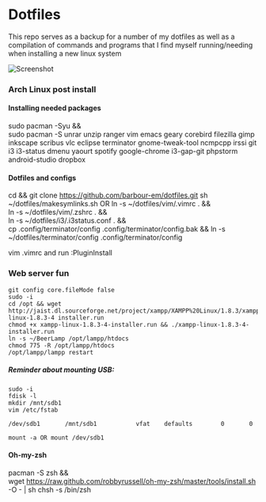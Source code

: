 Dotfiles
=======

This repo serves as a backup for a number of my dotfiles as well as a compilation of commands and programs that I find myself running/needing when installing a new linux system

![Screenshot](/../master/screenshots/term_desktop.png?raw=true "Current system")

### Arch Linux post install

#### Installing needed packages
sudo pacman -Syu && \
sudo pacman -S unrar unzip ranger vim emacs geary corebird filezilla gimp inkscape scribus vlc eclipse terminator gnome-tweak-tool ncmpcpp irssi git i3 i3-status dmenu
yaourt spotify google-chrome i3-gap-git phpstorm android-studio dropbox

#### Dotfiles and configs
cd && git clone https://github.com/barbour-em/dotfiles.git
sh ~/dotfiles/makesymlinks.sh
OR
ln -s ~/dotfiles/vim/.vimrc . && \
ln -s ~/dotfiles/vim/.zshrc . && \
ln -s ~/dotfiles/i3/.i3status.conf . && \
cp .config/terminator/config .config/terminator/config.bak && ln -s ~/dotfiles/terminator/config .config/terminator/config

vim .vimrc and run :PluginInstall
### Web server fun
```
git config core.fileMode false
sudo -i
cd /opt && wget http://jaist.dl.sourceforge.net/project/xampp/XAMPP%20Linux/1.8.3/xampp-linux-1.8.3-4 installer.run
chmod +x xampp-linux-1.8.3-4-installer.run && ./xampp-linux-1.8.3-4-installer.run
ln -s ~/BeerLamp /opt/lampp/htdocs
chmod 775 -R /opt/lampp/htdocs
/opt/lampp/lampp restart
```

##### Reminder about mounting USB:
```
sudo -i
fdisk -l
mkdir /mnt/sdb1
vim /etc/fstab
```
```
/dev/sdb1       /mnt/sdb1           vfat    defaults        0       0
```
```
mount -a OR mount /dev/sdb1
```

#### Oh-my-zsh
pacman -S zsh && \
wget https://raw.github.com/robbyrussell/oh-my-zsh/master/tools/install.sh -O - | sh
chsh -s /bin/zsh
